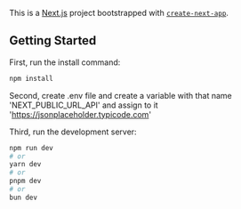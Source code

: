 This is a [Next.js](https://nextjs.org) project bootstrapped with [`create-next-app`](https://nextjs.org/docs/app/api-reference/cli/create-next-app).

## Getting Started

First, run the install command:
```bash
npm install
```

Second, create .env file and create a variable with that name 'NEXT_PUBLIC_URL_API' and assign to it 'https://jsonplaceholder.typicode.com'


Third, run the development server:

```bash
npm run dev
# or
yarn dev
# or
pnpm dev
# or
bun dev
```

